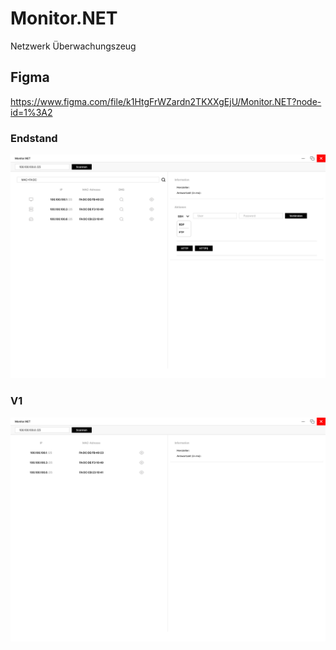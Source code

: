 # Monitor.NET
Netzwerk  Überwachungszeug
## Figma
https://www.figma.com/file/k1HtgFrWZardn2TKXXgEjU/Monitor.NET?node-id=1%3A2

### Endstand
![alt text](https://github.com/neromantic/Monitor.NET/blob/main/Docs/EndSoftware.png?raw=true)

### V1
![alt text](https://github.com/neromantic/Monitor.NET/blob/main/Docs/Version1.png?raw=true)
